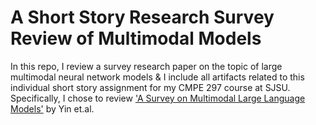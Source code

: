 # A Short Story Research Survey Review of Multimodal Models 
In this repo, I review a survey research paper on the topic of large multimodal neural network models & I include all artifacts related to this individual short story assignment for my CMPE 297 course at SJSU. Specifically, I chose to review ['A Survey on Multimodal Large Language Models'](https://arxiv.org/pdf/2306.13549) by Yin et.al.
